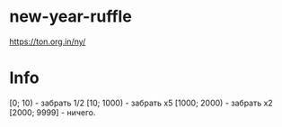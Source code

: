 # new-year-ruffle
https://ton.org.in/ny/

# Info
[0; 10) - забрать 1/2
[10; 1000) - забрать х5
[1000; 2000) - забрать х2
[2000; 9999] - ничего.
